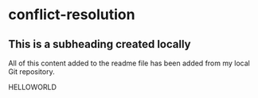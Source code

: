 # conflict-resolution

## This is a subheading created locally

All of this content added to the readme file has been added from my local Git repository.

HELLOWORLD